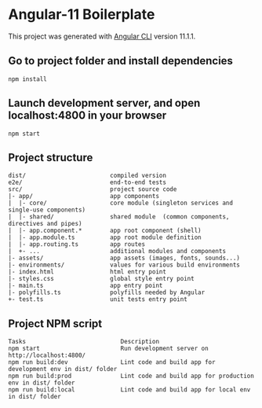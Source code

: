 # Angular-11 Boilerplate

This project was generated with [Angular CLI](https://github.com/angular/angular-cli) version 11.1.1.

## Go to project folder and install dependencies
```
npm install
```

## Launch development server, and open localhost:4800 in your browser
```
npm start
```

## Project structure

```
dist/                        compiled version
e2e/                         end-to-end tests
src/                         project source code
|- app/                      app components
|  |- core/                  core module (singleton services and single-use components)
|  |- shared/                shared module  (common components, directives and pipes)
|  |- app.component.*        app root component (shell)
|  |- app.module.ts          app root module definition
|  |- app.routing.ts         app routes
|  +- ...                    additional modules and components
|- assets/                   app assets (images, fonts, sounds...)
|- environments/             values for various build environments
|- index.html                html entry point
|- styles.css                global style entry point
|- main.ts                   app entry point
|- polyfills.ts              polyfills needed by Angular
+- test.ts                   unit tests entry point
```

## Project NPM script

```
Tasks	                        Description
npm start	                    Run development server on http://localhost:4800/
npm run build:dev	            Lint code and build app for development env in dist/ folder
npm run build:prod	            Lint code and build app for production env in dist/ folder
npm run build:local	            Lint code and build app for local env in dist/ folder
```



